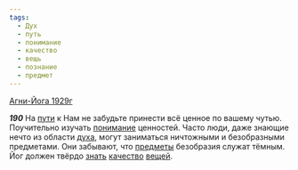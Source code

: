 ```yaml
---
tags:
  - Дух
  - путь
  - понимание
  - качество
  - вещь
  - познание
  - предмет
---
```


[Агни-Йога 1929г](https://127.0.0.1:4002/agni/1929)

___190___
На [пути](../../../tags/#путь) к Нам не забудьте принести всё ценное по вашему чутью. Поучительно изучать [понимание](../../../tags/#понимание) ценностей. Часто люди, даже знающие нечто из области [духа](../../../tags/#Дух), могут заниматься ничтожными и безобразными предметами. Они забывают, что [предметы](../../../tags/#предмет) безобразия служат тёмным. Йог должен твёрдо [знать](../../../tags/#познание) [качество](../../../tags/#качество) [вещей](../../../tags/#вещь).